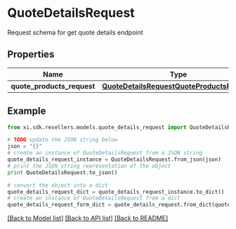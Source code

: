 # QuoteDetailsRequest

Request schema for get quote details endpoint

## Properties

Name | Type | Description | Notes
------------ | ------------- | ------------- | -------------
**quote_products_request** | [**QuoteDetailsRequestQuoteProductsRequest**](QuoteDetailsRequestQuoteProductsRequest.md) |  | [optional] 

## Example

```python
from xi.sdk.resellers.models.quote_details_request import QuoteDetailsRequest

# TODO update the JSON string below
json = "{}"
# create an instance of QuoteDetailsRequest from a JSON string
quote_details_request_instance = QuoteDetailsRequest.from_json(json)
# print the JSON string representation of the object
print QuoteDetailsRequest.to_json()

# convert the object into a dict
quote_details_request_dict = quote_details_request_instance.to_dict()
# create an instance of QuoteDetailsRequest from a dict
quote_details_request_form_dict = quote_details_request.from_dict(quote_details_request_dict)
```
[[Back to Model list]](../README.md#documentation-for-models) [[Back to API list]](../README.md#documentation-for-api-endpoints) [[Back to README]](../README.md)


